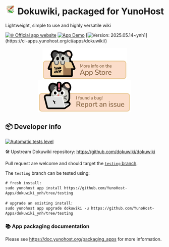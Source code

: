 <!--
N.B.: This README was automatically generated by <https://github.com/YunoHost/apps_tools/blob/main/readme_generator>
It shall NOT be edited by hand.
-->

<h1>
  <img src="https://raw.githubusercontent.com/YunoHost/apps/main/logos/dokuwiki.png" width="32px" alt="Logo of Dokuwiki">
  Dokuwiki, packaged for YunoHost
</h1>

Lightweight, simple to use and highly versatile wiki

[![🌐 Official app website](https://img.shields.io/badge/Official_app_website-darkgreen?style=for-the-badge)](https://www.dokuwiki.org)
[![App Demo](https://img.shields.io/badge/App_Demo-blue?style=for-the-badge)](https://demo.yunohost.org/dokuwiki/doku.php?id=start&do=login&u=demo&p=demo)
[![Version: 2025.05.14~ynh1](https://img.shields.io/badge/Version-2025.05.14~ynh1-rgba(0,150,0,1)?style=for-the-badge)](https://ci-apps.yunohost.org/ci/apps/dokuwiki/)

<div align="center">
<a href="https://apps.yunohost.org/app/dokuwiki"><img height="100px" src="https://github.com/YunoHost/yunohost-artwork/raw/refs/heads/main/badges/neopossum-badges/badge_more_info_on_the_appstore.svg"/></a>
<a href="https://github.com/YunoHost-Apps/dokuwiki_ynh/issues"><img height="100px" src="https://github.com/YunoHost/yunohost-artwork/raw/refs/heads/main/badges/neopossum-badges/badge_report_an_issue.svg"/></a>
</div>

## 📦 Developer info

[![Automatic tests level](https://apps.yunohost.org/badge/cilevel/dokuwiki)](https://ci-apps.yunohost.org/ci/apps/dokuwiki/)

🛠️ Upstream Dokuwiki repository: <https://github.com/dokuwiki/dokuwiki>

Pull request are welcome and should target the [`testing` branch](https://github.com/YunoHost-Apps/dokuwiki_ynh/tree/testing).

The `testing` branch can be tested using:
```
# fresh install:
sudo yunohost app install https://github.com/YunoHost-Apps/dokuwiki_ynh/tree/testing

# upgrade an existing install:
sudo yunohost app upgrade dokuwiki -u https://github.com/YunoHost-Apps/dokuwiki_ynh/tree/testing
```

### 📚 App packaging documentation

Please see <https://doc.yunohost.org/packaging_apps> for more information.